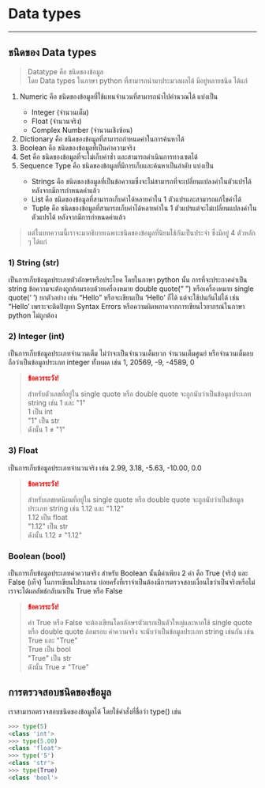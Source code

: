 # Data types

---

## ชนิดของ Data types

> Datatype คือ ชนิดของข้อมูล<br>
>โดย Data types ในภาษา python ที่สามารถนำมาประมวลผลได้ มีอยู่หลายชนิด ได้แก่

<ol>
<li>Numeric คือ ชนิดของข้อมูลที่ใช้แทนจำนวนที่สามารถนำไปคำนวณได้ แบ่งเป็น</li>
  <ul>
    <li>Integer (จำนวนเต็ม)</li>
    <li>Float (จำนวนจริง)</li>
    <li>Complex Number (จำนวนเชิงซ้อน)</li>
  </ul>
<li>Dictionary คือ ชนิดของข้อมูลที่สามารถกำหนดค่าในการค้นหาได้</li>
<li>Boolean คือ ชนิดของข้อมูลที่เป็นค่าความจริง</li>
<li>Set คือ ชนิดของข้อมูลที่จะไม่เก็บค่าซ้ำ และสามารถดำเนินการทางเซตได้</li>
<li>Sequence Type คือ ชนิดของข้อมูลที่มีการเก็บและค้นหาเป็นลำดับ แบ่งเป็น</li>
 <ul>
  <li>Strings คือ ชนิดของข้อมูลที่เป็นข้อความซึ่งจะไม่สามารถที่จะเปลี่ยนแปลงค่าในตัวแปรได้ หลังจากมีการกำหนดค่าแล้ว</li>
  <li>List คือ ชนิดของข้อมูลที่สามารถเก็บค่าได้หลายค่าใน 1 ตัวแปรและสามารถแก้ไขค่าได้</li>
  <li>Tuple คือ ชนิดของข้อมูลที่สามารถเก็บค่าได้หลายค่าใน 1 ตัวแปรแต่จะไม่เปลี่ยนแปลงค่าในตัวแปรได้ หลังจากมีการกำหนดค่าแล้ว</li>
 </ul>
</ol>

> แต่ในบทความนี้เราจะมาอธิบายเฉพาะชนิดของข้อมูลที่นิยมใช้กันเป็นประจำ ซึ่งมีอยู่ 4 ตัวหลัก ๆ ได้แก่

### 1) String (str)
  เป็นการเก็บข้อมูลประเภทตัวอักษรหรือประโยค โดยในภาษา python นั้น การที่จะประกาศค่าเป็น string ข้อความจะต้องถูกล้อมรอบด้วยเครื่องหมาย double quote(“ ”) หรือเครื่องหมาย single quote(‘ ’) ยกตัวอย่าง เช่น “Hello” หรือจะเขียนเป็น ‘Hello’ ก็ได้ แต่จะใช้ปนกันไม่ได้ เช่น “Hello’ เพราะจะติดปัญหา Syntax Errors หรือความผิดพลาดจากการเขียนไวยากรณ์ในภาษา python ไม่ถูกต้อง<br>
### 2) Integer (int)
  เป็นการเก็บข้อมูลประเภทจำนวนเต็ม ไม่ว่าจะเป็นจำนวนเต็มบวก จำนวนเต็มศูนย์ หรือจำนวนเต็มลบ ถือว่าเป็นข้อมูลประเภท integer ทั้งหมด เช่น 1, 20569, -9, -4589, 0
> <span style="color: red"><strong>ข้อควรระวัง!</strong></span>
> 
> สำหรับตัวเลขที่อยู่ใน single quote หรือ double quote จะถูกนับว่าเป็นข้อมูลประเภท string เช่น 1 และ "1"<br>
>   1 เป็น int<br>
>   "1" เป็น str<br>
> ดังนั้น   1 ≠ "1"
### 3) Float
  เป็นการเก็บข้อมูลประเภทจำนวนจริง เช่น 2.99, 3.18, -5.63, -10.00, 0.0
> <span style="color: red"><strong>ข้อควรระวัง!</strong></span>
> 
> สำหรับเลขทศนิยมที่อยู่ใน single quote หรือ double quote จะถูกนับว่าเป็นข้อมูลประเภท string เช่น 1.12 และ "1.12"<br>
>   1.12 เป็น float<br>
>   "1.12" เป็น str<br>
> ดังนั้น   1.12 ≠ "1.12"
### Boolean (bool)
  เป็นการเก็บข้อมูลประเภทค่าความจริง สำหรับ Boolean นั้นมีค่าเพียง 2 ค่า คือ True (จริง) และ False (เท็จ) ในการเขียนโปรแกรม บ่อยครั้งที่เราจำเป็นต้องมีการตรวจสอบเงื่อนไขว่าเป็นจริงหรือไม่<br>
  เราจะได้ผลลัพธ์กลับมาเป็น True หรือ False
> <span style="color: red"><strong>ข้อควรระวัง!</strong></span>
> 
>  ค่า True หรือ False จะต้องเขียนโดยอักษรตัวแรกเป็นตัวใหญ่และหากใช้ single quote หรือ double quote ล้อมรอบ ค่าความจริง จะนับว่าเป็นข้อมูลประเภท string เช่นกัน เช่น True และ "True"<br>
>   True เป็น bool<br>
>   "True" เป็น str<br>
> ดังนั้น   True ≠ "True"

## การตรวจสอบชนิดของข้อมูล
เราสามารถตรวจสอบชนิดของข้อมูลได้ โดยใช้คำสั่งที่ชื่อว่า type() เช่น 
```python
>>> type(5)
<class 'int'>
>>> type(5.00)
<class 'float'>
>>> type('5')
<class 'str'>
>>> type(True)
<class 'bool'>
```
 
